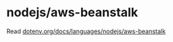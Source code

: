 # nodejs/aws-beanstalk

Read [dotenv.org/docs/languages/nodejs/aws-beanstalk](https://www.dotenv.org/docs/langauges/nodejs/aws-beanstalk)


